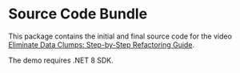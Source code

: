 # Source Code Bundle

This package contains the initial and final source code for the video [Eliminate Data Clumps: Step-by-Step Refactoring Guide](https://youtu.be/k1fIRmTsQMU).

The demo requires .NET 8 SDK.